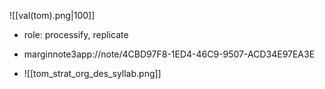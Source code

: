 ![[val(tom).png|100]]
- role: processify, replicate

- marginnote3app://note/4CBD97F8-1ED4-46C9-9507-ACD34E97EA3E 
- ![[tom_strat_org_des_syllab.png]]